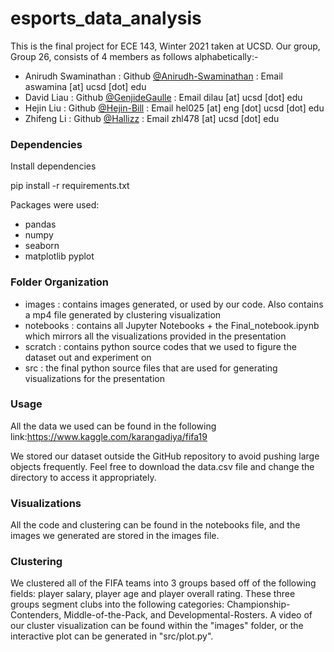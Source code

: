# esports_data_analysis


This is the final project for ECE 143, Winter 2021 taken at UCSD.
Our group, Group 26, consists of 4 members as follows alphabetically:-

 - Anirudh Swaminathan : Github [@Anirudh-Swaminathan](https://github.com/Anirudh-Swaminathan) : Email aswamina [at] ucsd [dot] edu
 - David Liau : Github [@GenjideGaulle](https://github.com/Genjidegaulle) : Email dilau [at] ucsd [dot] edu
 - Hejin Liu : Github [@Hejin-Bill](https://github.com/Hejin-Bill) : Email hel025 [at] eng [dot] ucsd [dot] edu
 - Zhifeng Li : Github [@Hallizz](https://github.com/Hallizz) : Email zhl478 [at] ucsd [dot] edu

### Dependencies ###
Install dependencies

  pip install -r requirements.txt


Packages were used:
* pandas
* numpy
* seaborn
* matplotlib pyplot



### Folder Organization ###
 - images : contains images generated, or used by our code. Also contains a mp4 file generated by clustering visualization
 - notebooks : contains all Jupyter Notebooks + the Final_notebook.ipynb which mirrors all the visualizations provided in the presentation
 - scratch : contains python source codes that we used to figure the dataset out and experiment on
 - src : the final python source files that are used for generating visualizations for the presentation


### Usage ###
All the data we used can be found in the following link:https://www.kaggle.com/karangadiya/fifa19

We stored our dataset outside the GitHub repository to avoid pushing large objects frequently.
Feel free to download the data.csv file and change the directory to access it appropriately.


### Visualizations ###
All the code and clustering can be found in the notebooks file, and the images we generated are stored in the images file.

### Clustering ###
We clustered all of the FIFA teams into 3 groups based off of the following fields: player salary, player age and player overall rating.
These three groups segment clubs into the following categories: Championship-Contenders, Middle-of-the-Pack, and Developmental-Rosters.
A video of our cluster visualization can be found within the "images" folder, or the interactive plot can be generated in "src/plot.py".
